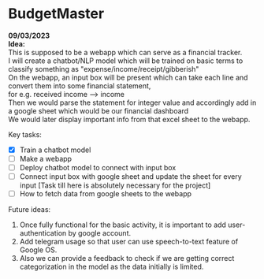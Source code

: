 # BudgetMaster

**09/03/2023** <br>
**Idea:**<br>
This is supposed to be a webapp which can serve as a financial tracker. <br>
I will create a chatbot/NLP model which will be trained on basic terms to classify something as "expense/income/receipt/gibberish" <br>
On the webapp, an input box will be present which can take each line and convert them into some financial statement, <br>
  for e.g. received income --> income <br>
Then we would parse the statement for integer value and accordingly add in a google sheet which would be our financial dashboard <br>
We would later display important info from that excel sheet to the webapp. <br>

Key tasks: 
- [x] Train a chatbot model 
- [ ] Make a webapp
- [ ] Deploy chatbot model to connect with input box
- [ ] Connect input box with google sheet and update the sheet for every input [Task till here is absolutely necessary for the project]
- [ ] How to fetch data from google sheets to the webapp 

Future ideas:
1. Once fully functional for the basic activity, it is important to add user-authentication by google account.
2. Add telegram usage so that user can use speech-to-text feature of Google OS.
3. Also we can provide a feedback to check if we are getting correct categorization in the model as the data initially is limited.
  
